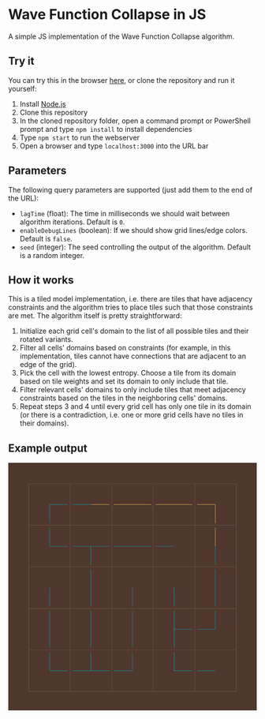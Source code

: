 # Wave Function Collapse in JS
A simple JS implementation of the Wave Function Collapse algorithm.

## Try it
You can try this in the browser [here](https://wave-function-collapse.herokuapp.com/), or clone the repository and run it yourself:
1. Install [Node.js](https://nodejs.org/en/)
2. Clone this repository
3. In the cloned repository folder, open a command prompt or PowerShell prompt and type `npm install` to install dependencies
4. Type `npm start` to run the webserver
5. Open a browser and type `localhost:3000` into the URL bar

## Parameters
The following query parameters are supported (just add them to the end of the URL):
- `lagTime` (float): The time in milliseconds we should wait between algorithm iterations. Default is `0`.
- `enableDebugLines` (boolean): If we should show grid lines/edge colors. Default is `false`.
- `seed` (integer): The seed controlling the output of the algorithm. Default is a random integer.

## How it works
This is a tiled model implementation, i.e. there are tiles that have adjacency constraints and the algorithm tries to place tiles such that those constraints are met. The algorithm itself is pretty straightforward:

1. Initialize each grid cell's domain to the list of all possible tiles and their rotated variants.
2. Filter all cells' domains based on constraints (for example, in this implementation, tiles cannot have connections that are adjacent to an edge of the grid).
3. Pick the cell with the lowest entropy. Choose a tile from its domain based on tile weights and set its domain to only include that tile.
4. Filter relevant cells' domains to only include tiles that meet adjacency constraints based on the tiles in the neighboring cells' domains.
5. Repeat steps 3 and 4 until every grid cell has only one tile in its domain (or there is a contradiction, i.e. one or more grid cells have no tiles in their domains).

## Example output
![Preview](meta/preview.png)

